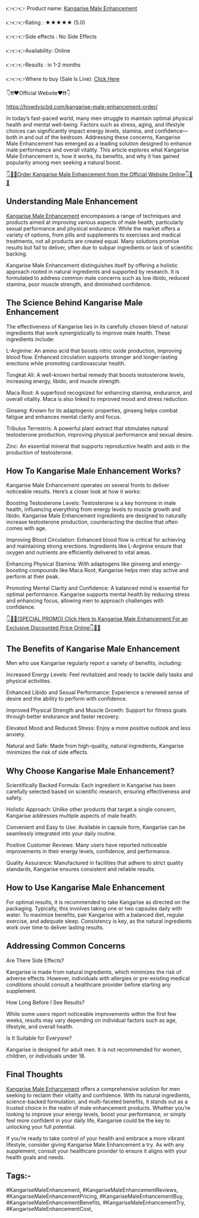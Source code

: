 👉👉👉 Product name: [Kangarise Male Enhancement](https://howdyscbd.com/kangarise-male-enhancement-order/)

👉👉👉Rating : ★★★★★ (5.0)	

👉👉👉Side effects : No Side Effects

👉👉👉Availability: Online

👉👉👉Results : in 1-2 months

👉👉👉Where to buy (Sale Is Live): [Click Here ](https://howdyscbd.com/kangarise-male-enhancement-order/)

👇❗❗❤️Official Website❤️❗❗👇

https://howdyscbd.com/kangarise-male-enhancement-order/


In today’s fast-paced world, many men struggle to maintain optimal physical health and mental well-being. Factors such as stress, aging, and lifestyle choices can significantly impact energy levels, stamina, and confidence—both in and out of the bedroom. Addressing these concerns, Kangarise Male Enhancement has emerged as a leading solution designed to enhance male performance and overall vitality. This article explores what Kangarise Male Enhancement is, how it works, its benefits, and why it has gained popularity among men seeking a natural boost.


[👇🥳😍Order Kangarise Male Enhancement from the Official Website Online👇🥳😍](https://howdyscbd.com/kangarise-male-enhancement-order/)



## Understanding Male Enhancement

[Kangarise Male Enhancement](https://howdyscbd.com/kangarise-male-enhancement-order/) encompasses a range of techniques and products aimed at improving various aspects of male health, particularly sexual performance and physical endurance. While the market offers a variety of options, from pills and supplements to exercises and medical treatments, not all products are created equal. Many solutions promise results but fail to deliver, often due to subpar ingredients or lack of scientific backing.

Kangarise Male Enhancement distinguishes itself by offering a holistic approach rooted in natural ingredients and supported by research. It is formulated to address common male concerns such as low libido, reduced stamina, poor muscle strength, and diminished confidence.

## The Science Behind Kangarise Male Enhancement

The effectiveness of Kangarise lies in its carefully chosen blend of natural ingredients that work synergistically to improve male health. These ingredients include:

L-Arginine: An amino acid that boosts nitric oxide production, improving blood flow. Enhanced circulation supports stronger and longer-lasting erections while promoting cardiovascular health.

Tongkat Ali: A well-known herbal remedy that boosts testosterone levels, increasing energy, libido, and muscle strength.

Maca Root: A superfood recognized for enhancing stamina, endurance, and overall vitality. Maca is also linked to improved mood and stress reduction.

Ginseng: Known for its adaptogenic properties, ginseng helps combat fatigue and enhances mental clarity and focus.

Tribulus Terrestris: A powerful plant extract that stimulates natural testosterone production, improving physical performance and sexual desire.

Zinc: An essential mineral that supports reproductive health and aids in the production of testosterone.

## How To Kangarise Male Enhancement Works?

Kangarise Male Enhancement operates on several fronts to deliver noticeable results. Here’s a closer look at how it works:

Boosting Testosterone Levels: Testosterone is a key hormone in male health, influencing everything from energy levels to muscle growth and libido. Kangarise Male Enhancement ingredients are designed to naturally increase testosterone production, counteracting the decline that often comes with age.

Improving Blood Circulation: Enhanced blood flow is critical for achieving and maintaining strong erections. Ingredients like L-Arginine ensure that oxygen and nutrients are efficiently delivered to vital areas.

Enhancing Physical Stamina: With adaptogens like ginseng and energy-boosting compounds like Maca Root, Kangarise helps men stay active and perform at their peak.

Promoting Mental Clarity and Confidence: A balanced mind is essential for optimal performance. Kangarise supports mental health by reducing stress and enhancing focus, allowing men to approach challenges with confidence.

[👇🥳😍(SPECIAL PROMO) Click Here to Kangarise Male Enhancement For an Exclusive Discounted Price Online👇🥳😍](https://howdyscbd.com/kangarise-male-enhancement-order/)


## The Benefits of Kangarise Male Enhancement

Men who use Kangarise regularly report a variety of benefits, including:

Increased Energy Levels: Feel revitalized and ready to tackle daily tasks and physical activities.

Enhanced Libido and Sexual Performance: Experience a renewed sense of desire and the ability to perform with confidence.

Improved Physical Strength and Muscle Growth: Support for fitness goals through better endurance and faster recovery.

Elevated Mood and Reduced Stress: Enjoy a more positive outlook and less anxiety.

Natural and Safe: Made from high-quality, natural ingredients, Kangarise minimizes the risk of side effects.

## Why Choose Kangarise Male Enhancement?

Scientifically Backed Formula: Each ingredient in Kangarise has been carefully selected based on scientific research, ensuring effectiveness and safety.

Holistic Approach: Unlike other products that target a single concern, Kangarise addresses multiple aspects of male health.

Convenient and Easy to Use: Available in capsule form, Kangarise can be seamlessly integrated into your daily routine.

Positive Customer Reviews: Many users have reported noticeable improvements in their energy levels, confidence, and performance.

Quality Assurance: Manufactured in facilities that adhere to strict quality standards, Kangarise ensures consistent and reliable results.

## How to Use Kangarise Male Enhancement

For optimal results, it is recommended to take Kangarise as directed on the packaging. Typically, this involves taking one or two capsules daily with water. To maximize benefits, pair Kangarise with a balanced diet, regular exercise, and adequate sleep. Consistency is key, as the natural ingredients work over time to deliver lasting results.

## Addressing Common Concerns

Are There Side Effects?

Kangarise is made from natural ingredients, which minimizes the risk of adverse effects. However, individuals with allergies or pre-existing medical conditions should consult a healthcare provider before starting any supplement.

How Long Before I See Results?

While some users report noticeable improvements within the first few weeks, results may vary depending on individual factors such as age, lifestyle, and overall health.

Is It Suitable for Everyone?

Kangarise is designed for adult men. It is not recommended for women, children, or individuals under 18.


## Final Thoughts

[Kangarise Male Enhancement](https://howdyscbd.com/kangarise-male-enhancement-order/)  offers a comprehensive solution for men seeking to reclaim their vitality and confidence. With its natural ingredients, science-backed formulation, and multi-faceted benefits, it stands out as a trusted choice in the realm of male enhancement products. Whether you’re looking to improve your energy levels, boost your performance, or simply feel more confident in your daily life, Kangarise could be the key to unlocking your full potential.

If you’re ready to take control of your health and embrace a more vibrant lifestyle, consider giving Kangarise Male Enhancement a try. As with any supplement, consult your healthcare provider to ensure it aligns with your health goals and needs.

## Tags:-
#KangariseMaleEnhancement,
#KangariseMaleEnhancementReviews,
#KangariseMaleEnhancementPricing,
#KangariseMaleEnhancementBuy,
#KangariseMaleEnhancementBenefits,
#KangariseMaleEnhancementTry,
#KangariseMaleEnhancementCost,
